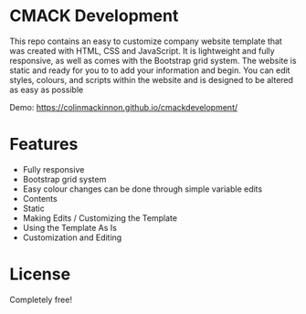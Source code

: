 # CMACK Development
This repo contains an easy to customize company website template that was created with HTML, CSS and JavaScript. It is lightweight and fully responsive, as well as comes with the Bootstrap grid system. The website is static and ready for you to to add your information and begin. You can edit styles, colours, and scripts within the website and is designed to be altered as easy as possible

Demo: https://colinmackinnon.github.io/cmackdevelopment/

# Features

* Fully responsive
* Bootstrap grid system
* Easy colour changes can be done through simple variable edits
* Contents
* Static
*  Making Edits / Customizing the Template
* Using the Template As Is
* Customization and Editing

# License 

Completely free!
